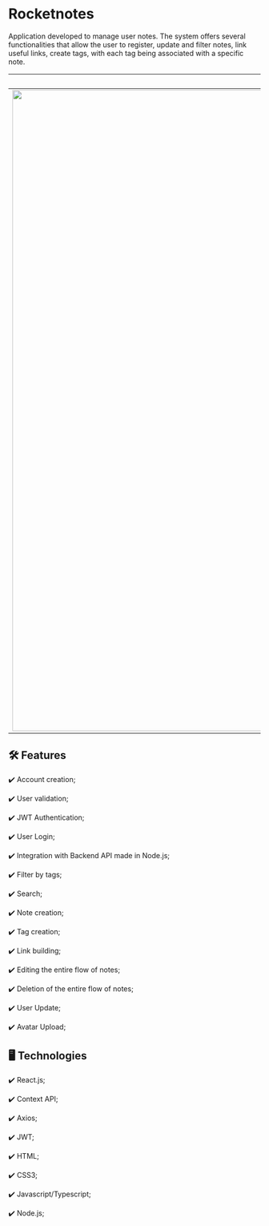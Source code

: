 # Rocketnotes
Application developed to manage user notes.
The system offers several functionalities that allow the user to register, update and filter notes, link useful links, create tags, with each tag being associated with a specific note.

|         Thumb         | 
|:----------------------:| 
|<img src="https://github.com/VithorCarlos/rocketnotes-front/assets/44248390/5f252a05-ce15-4030-a8b7-1bb86be7d2b6" width="1280" />| 


## 🛠️ Features


✔️ Account creation;

✔️ User validation;

✔️ JWT Authentication;

✔️ User Login;

✔️ Integration with Backend API made in Node.js;

✔️ Filter by tags;

✔️ Search;

✔️ Note creation;

✔️ Tag creation;

✔️ Link building;

✔️ Editing the entire flow of notes;

✔️ Deletion of the entire flow of notes;

✔️ User Update;

✔️ Avatar Upload;


## 🖥️ Technologies



✔️ React.js;

✔️ Context API;

✔️ Axios;

✔️ JWT;

✔️ HTML;

✔️ CSS3;

✔️ Javascript/Typescript;

✔️ Node.js;
